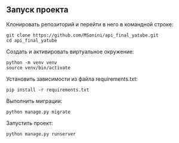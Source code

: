 ## Запуск проекта
Клонировать репозиторий и перейти в него в командной строке:
```
git clone https://github.com/MSonini/api_final_yatube.git
cd api_final_yatube
```
Cоздать и активировать виртуальное окружение:
```
python -m venv venv
source venv/bin/activate
```
Установить зависимости из файла requirements.txt:
```
pip install -r requirements.txt
```
Выполнить миграции:
```
python manage.py migrate
```
Запустить проект:
```
python manage.py runserver
```
